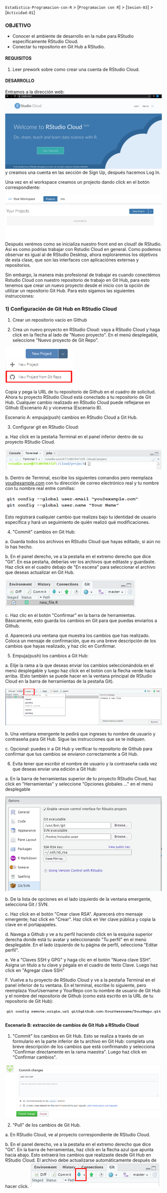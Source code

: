 `Estadistica-Programacion-con-R` > [`Programacion con R`] > [`Sesion-03`] > [`Actividad-01`] 
### OBJETIVO
- Conocer el ambiente de desarrollo en la nube para RStudio específicamente RStudio Cloud.
- Conectar tu repositorio en Git Hub a RStudio.

#### REQUISITOS
1. Leer prework sobre como crear una cuenta de RStudio Cloud.

#### DESARROLLO

Entramos a la dirección web: 
![RScloud](../images/Rstudiocloud.png)
y creamos una cuenta en las sección de Sign Up, después hacemos Log In. 

Una vez en el workspace creamos un projecto dando click en el botón correspondiente: 

![RScloud](../images/Rcloudproject.png)
Después verémos como se inicializa nuestro front end en cloud! de RStudio. Así es como podrías trabajar con Rstudio Cloud en general.
Como podemos observar es igual al de RStudio Desktop, ahora exploraremos los objetivos de esta clase, que son las interfaces con aplicaciónes externas y repositorios.

Sin embargo, la manera más profesional de trabajar es cuando conectémos Rstudio Cloud con nuestro repositorio de trabajo en Git Hub, para esto tenemos que crear un nuevo proyecto desde el inicio con la opción de utilizar un repositorio Git Hub. Para esto sigamos las siguientes instrucciones:

### 1) Configuración de Git Hub en RStudio Cloud

1. Crear un repositorio vacío en Github

2. Crea un nuevo proyecto en RStudio Cloud: vaya a RStudio Cloud y haga click en la flecha al lado de "Nuevo proyecto". En el menú desplegable, seleccione "Nuevo proyecto de Git Repo".

![RScloud](../images/Newprojectfromrepo.png)

Copia y pega la URL de tu repositorio de Github en el cuadro de solicitud. Ahora tu proyecto RStudio Cloud está conectado a tu repositorio de Git Hub. Cualquier cambio realizado en RStudio Cloud puede reflejarse en Github (Escenario A) y viceversa (Escenario B).

Escenario A: empuja(push) cambios en RStudio Cloud a Git Hub.

3. Configurar git en RStudio Cloud:

a. Haz click en la pestaña Terminal en el panel inferior dentro de su proyecto RStudio Cloud.

![RScloud](../images/cloud05.png)

b. Dentro de Terminal, escribe los siguientes comandos pero reemplaza you@example.com con tu dirección de correo electrónico real y tu nombre con tu nombre real entre comillas:

![RScloud](../images/cloud1.png)

Esto registrará cualquier cambio que realizes bajo tu identidad de usuario específica y hará un seguimiento de quién realizó qué modificaciones.

4. "Commit" cambios en Git Hub:

a. Guarda todos los archivos en RStudio Cloud que hayas editado, si aún no lo has hecho.

b. En el panel derecho, ve a la pestaña en el extremo derecho que dice "Git". En esa pestaña, deberías ver los archivos que editaste y guardaste. Haz click en el cuadro debajo de "En escena" para seleccionar el archivo que deseas actualizar en Git Hub.

![RScloud](../images/cloud075.png)

c. Haz clic en el botón "Confirmar" en la barra de herramientas. Básicamente, esto guarda los cambios en Git para que puedas enviarlos a Github.

d. Aparecerá una ventana que muestra los cambios que has realizado. Coloca un mensaje de confirmación, que es una breve descripción de los cambios que hayas realizado, y haz clic en Confirmar.

5. Empuja(push) los cambios a Git Hub:

a. Elije la rama a la que deseas enviar los cambios seleccionándola en el menú desplegable y luego haz click en el botón con la flecha verde hacia arriba. (Esto también se puede hacer en la ventana principal de RStudio Cloud en la barra de herramientas de la pestaña Git).

![RScloud](../images/cloud0.png)

b. Una ventana emergente te pedirá que ingreses tu nombre de usuario y contraseña para Git Hub. Sigue las instrucciones que se te indiquen.

c. Opcional: puedes ir a Git Hub y verificar tu repositorio de Github para confirmar que tus cambios se enviaron correctamente a Git Hub.

6. Evita tener que escribir el nombre de usuario y la contraseña cada vez que deseas enviar una edición a Git Hub:

a. En la barra de herramientas superior de tu proyecto RStudio Cloud, haz click en "Herramientas" y seleccione "Opciones globales ..." en el menú desplegable

![RScloud](../images/cloud12.png)

b. De la lista de opciones en el lado izquierdo de la ventana emergente, selecciona Git / SVN.

c. Haz click en el botón "Crear clave RSA". Aparecerá otro mensaje emergente; haz click en "Crear". Haz click en Ver clave pública y copia la clave en el portapapeles.

d. Navega a Github y ve a tu perfil haciendo click en la esquina superior derecha donde está tu avatar y seleccionando "Tu perfil" en el menú desplegable. En el lado izquierdo de tu página de perfil, selecciona "Editar perfil".

e. Ve a "Claves SSH y GPG" y haga clic en el botón "Nueva clave SSH". Asigna un título a tu clave y pégala en el cuadro de texto Clave. Luego haz click en "Agregar clave SSH"

F. Vuelve a tu proyecto de RStudio Cloud y ve a la pestaña Terminal en el panel inferior de tu ventana. En el terminal, escribe lo siguiente, pero reemplaza YourUsername y YourRepo con tu nombre de usuario de Git Hub y el nombre del repositorio de Github (como está escrito en la URL de tu repositorio de Git Hub):

![RScloud](../images/cloud2.png)

#### Escenario B: extracción de cambios de Git Hub a RStudio Cloud

1. "Commit" los cambios en Git Hub. Esto se realiza a través de un formulario en la parte inferior de tu archivo en Git Hub: completa una breve descripción de los cambios que está confirmando y selecciona "Confirmar directamente en la rama maestra". Luego haz click en "Confirmar cambios".

![RScloud](../images/cloud29.png)

2. "Pull" de los cambios de Git Hub. 

a. En RStudio Cloud, ve al proyecto correspondiente de RStudio Cloud.

b. En el panel derecho, ve a la pestaña en el extremo derecho que dice "Git". En la barra de herramientas, haz click en la flecha azul que apunta hacia abajo. Esto extraerá los cambios que realizaste desde Git Hub en RStudio Cloud. El archivo debe actualizarse automáticamente después de hacer click. 
![RScloud](../images/cloud3.png)
